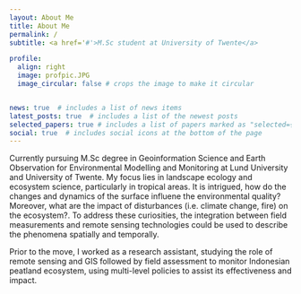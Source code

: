 ```yaml
---
layout: About Me
title: About Me
permalink: /
subtitle: <a href='#'>M.Sc student at University of Twente</a>

profile:
  align: right
  image: profpic.JPG
  image_circular: false # crops the image to make it circular


news: true  # includes a list of news items
latest_posts: true  # includes a list of the newest posts
selected_papers: true # includes a list of papers marked as "selected={true}"
social: true  # includes social icons at the bottom of the page
---
```


Currently pursuing M.Sc degree in Geoinformation Science and Earth Observation for Environmental Modelling and Monitoring at Lund University and University of Twente. My focus lies in landscape ecology and ecosystem science, particularly in tropical areas. It is intrigued, how do the changes and dynamics of the surface influene the environmental quality? Moreover, what are the impact of disturbances (i.e. climate change, fire) on the ecosystem?. To address these curiosities, the integration between field measurements and remote sensing technologies could be used to describe the phenomena spatially and temporally.

Prior to the move, I worked as a research assistant, studying the role of remote sensing and GIS followed by field assessment to monitor Indonesian peatland ecosystem, using multi-level policies to assist its effectiveness and impact. 


